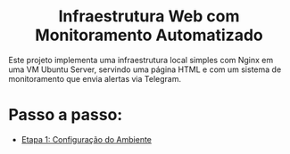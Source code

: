 <div align="center">
  <h1>Infraestrutura Web com Monitoramento Automatizado</h1>
</div>
Este projeto implementa uma infraestrutura local simples com Nginx em uma VM Ubuntu Server, servindo uma página HTML e com um sistema de monitoramento que envia alertas via Telegram.

# Passo a passo:
* [Etapa 1: Configuração do Ambiente](https://github.com/Lr0cha/WebInfra-AutoMonitoring/blob/main/docs/etapa-1-configuracao-do-ambiente.md)
